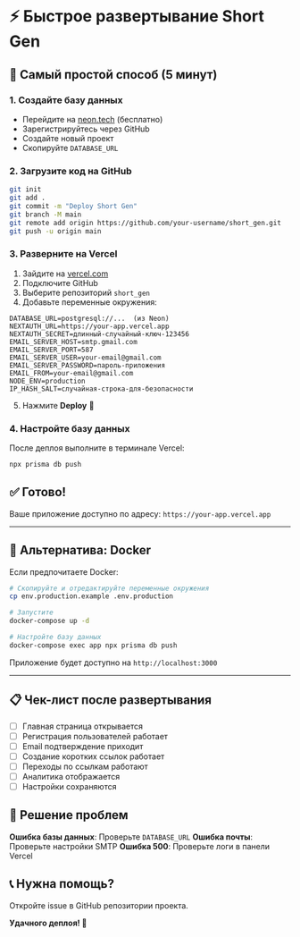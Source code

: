 # ⚡ Быстрое развертывание Short Gen

## 🚀 Самый простой способ (5 минут)

### 1. Создайте базу данных
- Перейдите на [neon.tech](https://neon.tech) (бесплатно)
- Зарегистрируйтесь через GitHub
- Создайте новый проект
- Скопируйте `DATABASE_URL`

### 2. Загрузите код на GitHub
```bash
git init
git add .
git commit -m "Deploy Short Gen"
git branch -M main
git remote add origin https://github.com/your-username/short_gen.git
git push -u origin main
```

### 3. Разверните на Vercel
1. Зайдите на [vercel.com](https://vercel.com)
2. Подключите GitHub
3. Выберите репозиторий `short_gen`
4. Добавьте переменные окружения:

```env
DATABASE_URL=postgresql://...  (из Neon)
NEXTAUTH_URL=https://your-app.vercel.app
NEXTAUTH_SECRET=длинный-случайный-ключ-123456
EMAIL_SERVER_HOST=smtp.gmail.com
EMAIL_SERVER_PORT=587
EMAIL_SERVER_USER=your-email@gmail.com
EMAIL_SERVER_PASSWORD=пароль-приложения
EMAIL_FROM=your-email@gmail.com
NODE_ENV=production
IP_HASH_SALT=случайная-строка-для-безопасности
```

5. Нажмите **Deploy** 🎉

### 4. Настройте базу данных
После деплоя выполните в терминале Vercel:
```bash
npx prisma db push
```

## ✅ Готово!
Ваше приложение доступно по адресу: `https://your-app.vercel.app`

---

## 🐳 Альтернатива: Docker

Если предпочитаете Docker:

```bash
# Скопируйте и отредактируйте переменные окружения
cp env.production.example .env.production

# Запустите
docker-compose up -d

# Настройте базу данных
docker-compose exec app npx prisma db push
```

Приложение будет доступно на `http://localhost:3000`

---

## 📋 Чек-лист после развертывания

- [ ] Главная страница открывается
- [ ] Регистрация пользователей работает
- [ ] Email подтверждение приходит
- [ ] Создание коротких ссылок работает
- [ ] Переходы по ссылкам работают
- [ ] Аналитика отображается
- [ ] Настройки сохраняются

## 🔧 Решение проблем

**Ошибка базы данных**: Проверьте `DATABASE_URL`
**Ошибка почты**: Проверьте настройки SMTP
**Ошибка 500**: Проверьте логи в панели Vercel

## 📞 Нужна помощь?
Откройте issue в GitHub репозитории проекта.

**Удачного деплоя! 🚀**
